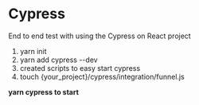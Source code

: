 # Cypress
End to end test with using the Cypress on React project

1. yarn init
2. yarn add cypress --dev
3. created scripts to easy start cypress
4. touch {your_project}/cypress/integration/funnel.js


**yarn cypress to start**

